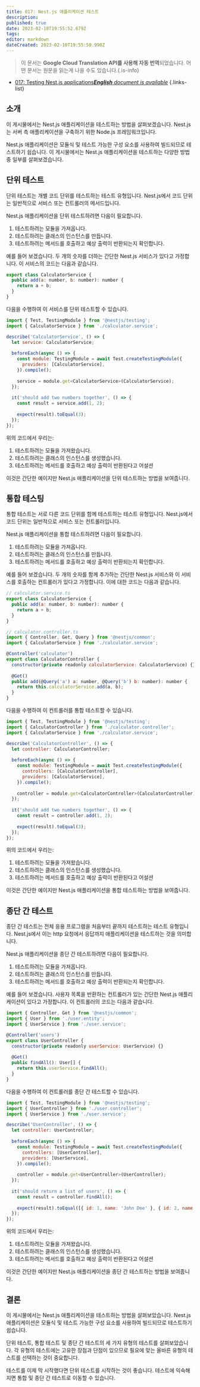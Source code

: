 ```yaml
---
title: 017: Nest.js 애플리케이션 테스트
description: 
published: true
date: 2023-02-10T19:55:52.679Z
tags: 
editor: markdown
dateCreated: 2023-02-10T19:55:50.990Z
---
```


> 이 문서는 **Google Cloud Translation API를 사용해 자동 번역**되었습니다.
어떤 문서는 원문을 읽는게 나을 수도 있습니다.{.is-info}



- [017: Testing Nest.js applications***English** document is available*](/en/Knowledge-base/Nest-js/Learning/017-testing-nest-js-applications)
{.links-list}


## 소개

이 게시물에서는 Nest.js 애플리케이션을 테스트하는 방법을 살펴보겠습니다. Nest.js는 서버 측 애플리케이션을 구축하기 위한 Node.js 프레임워크입니다.

Nest.js 애플리케이션은 모듈식 및 테스트 가능한 구성 요소를 사용하여 빌드되므로 테스트하기 쉽습니다. 이 게시물에서는 Nest.js 애플리케이션을 테스트하는 다양한 방법 중 일부를 살펴보겠습니다.

## 단위 테스트

단위 테스트는 개별 코드 단위를 테스트하는 테스트 유형입니다. Nest.js에서 코드 단위는 일반적으로 서비스 또는 컨트롤러의 메서드입니다.

Nest.js 애플리케이션을 단위 테스트하려면 다음이 필요합니다.

1. 테스트하려는 모듈을 가져옵니다.
2. 테스트하려는 클래스의 인스턴스를 만듭니다.
3. 테스트하려는 메서드를 호출하고 예상 출력이 반환되는지 확인합니다.

예를 들어 보겠습니다. 두 개의 숫자를 더하는 간단한 Nest.js 서비스가 있다고 가정합니다. 이 서비스의 코드는 다음과 같습니다.

```javascript
export class CalculatorService {
  public add(a: number, b: number): number {
    return a + b;
  }
}
```

다음을 수행하여 이 서비스를 단위 테스트할 수 있습니다.

```javascript
import { Test, TestingModule } from '@nestjs/testing';
import { CalculatorService } from './calculator.service';

describe('CalculatorService', () => {
  let service: CalculatorService;
  
  beforeEach(async () => {
    const module: TestingModule = await Test.createTestingModule({
      providers: [CalculatorService],
    }).compile();
    
    service = module.get<CalculatorService>(CalculatorService);
  });
  
  it('should add two numbers together', () => {
    const result = service.add(1, 2);
    
    expect(result).toEqual(3);
  });
});
```

위의 코드에서 우리는:

1. 테스트하려는 모듈을 가져왔습니다.
2. 테스트하려는 클래스의 인스턴스를 생성했습니다.
3. 테스트하려는 메서드를 호출하고 예상 출력이 반환된다고 어설션

이것은 간단한 예이지만 Nest.js 애플리케이션을 단위 테스트하는 방법을 보여줍니다.

## 통합 테스팅

통합 테스트는 서로 다른 코드 단위를 함께 테스트하는 테스트 유형입니다. Nest.js에서 코드 단위는 일반적으로 서비스 또는 컨트롤러입니다.

Nest.js 애플리케이션을 통합 테스트하려면 다음이 필요합니다.

1. 테스트하려는 모듈을 가져옵니다.
2. 테스트하려는 클래스의 인스턴스를 만듭니다.
3. 테스트하려는 메서드를 호출하고 예상 출력이 반환되는지 확인합니다.

예를 들어 보겠습니다. 두 개의 숫자를 함께 추가하는 간단한 Nest.js 서비스와 이 서비스를 호출하는 컨트롤러가 있다고 가정합니다. 이에 대한 코드는 다음과 같습니다.

```javascript
// calculator.service.ts
export class CalculatorService {
  public add(a: number, b: number): number {
    return a + b;
  }
}
```

```javascript
// calculator.controller.ts
import { Controller, Get, Query } from '@nestjs/common';
import { CalculatorService } from './calculator.service';

@Controller('calculator')
export class CalculatorController {
  constructor(private readonly calculatorService: CalculatorService) {}
  
  @Get()
  public add(@Query('a') a: number, @Query('b') b: number): number {
    return this.calculatorService.add(a, b);
  }
}
```

다음을 수행하여 이 컨트롤러를 통합 테스트할 수 있습니다.

```javascript
import { Test, TestingModule } from '@nestjs/testing';
import { CalculatorController } from './calculator.controller';
import { CalculatorService } from './calculator.service';

describe('CalculatorController', () => {
  let controller: CalculatorController;
  
  beforeEach(async () => {
    const module: TestingModule = await Test.createTestingModule({
      controllers: [CalculatorController],
      providers: [CalculatorService],
    }).compile();
    
    controller = module.get<CalculatorController>(CalculatorController);
  });
  
  it('should add two numbers together', () => {
    const result = controller.add(1, 2);
    
    expect(result).toEqual(3);
  });
});
```

위의 코드에서 우리는:

1. 테스트하려는 모듈을 가져왔습니다.
2. 테스트하려는 클래스의 인스턴스를 생성했습니다.
3. 테스트하려는 메서드를 호출하고 예상 출력이 반환된다고 어설션

이것은 간단한 예이지만 Nest.js 애플리케이션을 통합 테스트하는 방법을 보여줍니다.

## 종단 간 테스트

종단 간 테스트는 전체 응용 프로그램을 처음부터 끝까지 테스트하는 테스트 유형입니다. Nest.js에서 이는 http 요청에서 응답까지 애플리케이션을 테스트하는 것을 의미합니다.

Nest.js 애플리케이션을 종단 간 테스트하려면 다음이 필요합니다.

1. 테스트하려는 모듈을 가져옵니다.
2. 테스트하려는 클래스의 인스턴스를 만듭니다.
3. 테스트하려는 메서드를 호출하고 예상 출력이 반환되는지 확인합니다.

예를 들어 보겠습니다. 사용자 목록을 반환하는 컨트롤러가 있는 간단한 Nest.js 애플리케이션이 있다고 가정합니다. 이 컨트롤러의 코드는 다음과 같습니다.

```javascript
import { Controller, Get } from '@nestjs/common';
import { User } from './user.entity';
import { UserService } from './user.service';

@Controller('users')
export class UserController {
  constructor(private readonly userService: UserService) {}
  
  @Get()
  public findAll(): User[] {
    return this.userService.findAll();
  }
}
```

다음을 수행하여 이 컨트롤러를 종단 간 테스트할 수 있습니다.

```javascript
import { Test, TestingModule } from '@nestjs/testing';
import { UserController } from './user.controller';
import { UserService } from './user.service';

describe('UserController', () => {
  let controller: UserController;
  
  beforeEach(async () => {
    const module: TestingModule = await Test.createTestingModule({
      controllers: [UserController],
      providers: [UserService],
    }).compile();
    
    controller = module.get<UserController>(UserController);
  });
  
  it('should return a list of users', () => {
    const result = controller.findAll();
    
    expect(result).toEqual([{ id: 1, name: 'John Doe' }, { id: 2, name: 'Jane Doe' }]);
  });
});
```

위의 코드에서 우리는:

1. 테스트하려는 모듈을 가져왔습니다.
2. 테스트하려는 클래스의 인스턴스를 생성했습니다.
3. 테스트하려는 메서드를 호출하고 예상 출력이 반환된다고 어설션

이것은 간단한 예이지만 Nest.js 애플리케이션을 종단 간 테스트하는 방법을 보여줍니다.

## 결론

이 게시물에서는 Nest.js 애플리케이션을 테스트하는 방법을 살펴보았습니다. Nest.js 애플리케이션은 모듈식 및 테스트 가능한 구성 요소를 사용하여 빌드되므로 테스트하기 쉽습니다.

단위 테스트, 통합 테스트 및 종단 간 테스트의 세 가지 유형의 테스트를 살펴보았습니다. 각 유형의 테스트에는 고유한 장점과 단점이 있으므로 필요에 맞는 올바른 유형의 테스트를 선택하는 것이 중요합니다.

테스트를 이제 막 시작했다면 단위 테스트를 시작하는 것이 좋습니다. 테스트에 익숙해지면 통합 및 종단 간 테스트로 이동할 수 있습니다.